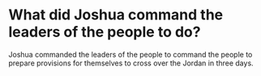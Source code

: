 # What did Joshua command the leaders of the people to do?

Joshua commanded the leaders of the people to command the people to prepare provisions for themselves to cross over the Jordan in three days.
